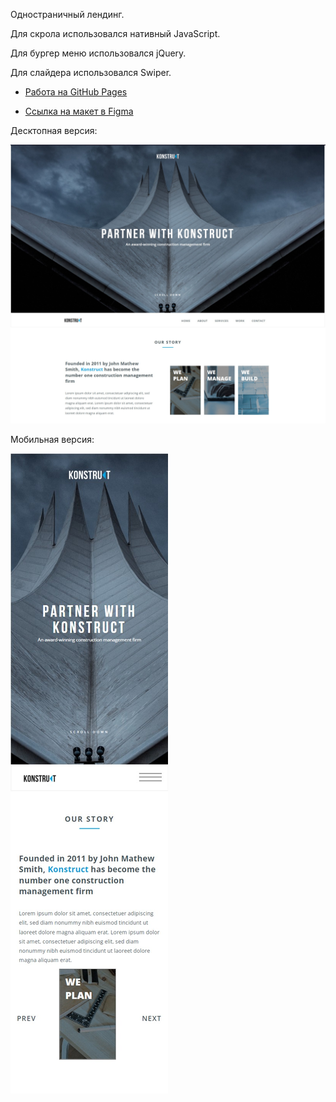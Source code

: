 Одностраничный лендинг.  

Для скрола использовался нативный JavaScript.  

Для бургер меню использовался jQuery.  

Для слайдера использовался Swiper.  

* [Работа на GitHub Pages](https://apostaldante.github.io/mesto/) 

  
* [Ссылка на макет в Figma](https://www.figma.com/file/zR1XfguUZ5wWWOy6ah30Xq/konstruct-template)

Десктопная версия:

![Упс, что-то пошло не так](/img/lending.jpg)

Мобильная версия:

![Упс, что-то пошло не так](/img/konstructM.jpg)
